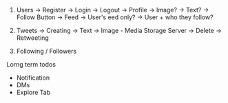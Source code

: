 1. Users
    -> Register
    -> Login
    -> Logout
    -> Profile
        -> Image?
        -> Text?
        -> Follow Button
    -> Feed
        -> User's eed only?
        -> User + who they follow?

2. Tweets
    -> Creating
        -> Text
        -> Image - Media Storage Server
    -> Delete
    -> Retweeting

3. Following / Followers


Lorng term todos
- Notification
- DMs
- Explore Tab